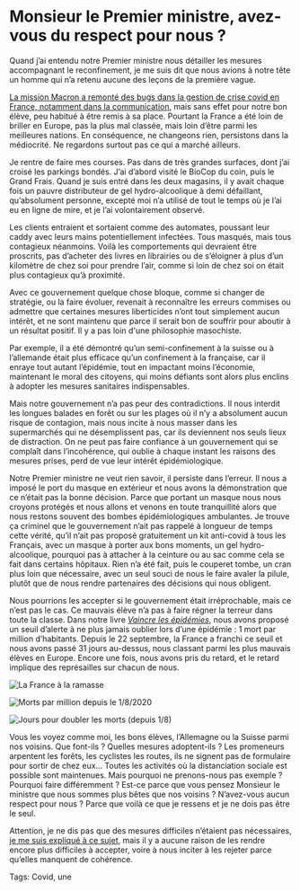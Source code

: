 # Monsieur le Premier ministre, avez-vous du respect pour nous ?

Quand j’ai entendu notre Premier ministre nous détailler les mesures accompagnant le reconfinement, je me suis dit que nous avions à notre tête un homme qui n’a retenu aucune des leçons de la première vague.

[La mission Macron a remonté des bugs dans la gestion de crise covid en France, notamment dans la communication](https://www.francetvinfo.fr/sante/maladie/coronavirus/gestion-du-covid-19-les-experts-mandates-par-emmanuel-macron-pointent-des-defauts-manifestes_4139999.html), mais sans effet pour notre bon élève, peu habitué à être remis à sa place. Pourtant la France a été loin de briller en Europe, pas la plus mal classée, mais loin d’être parmi les meilleures nations. En conséquence, ne changeons rien, persistons dans la médiocrité. Ne regardons surtout pas ce qui a marché ailleurs.

Je rentre de faire mes courses. Pas dans de très grandes surfaces, dont j’ai croisé les parkings bondés. J’ai d’abord visité le BioCop du coin, puis le Grand Frais. Quand je suis entré dans les deux magasins, il y avait chaque fois un pauvre distributeur de gel hydro-alcoolique à demi défaillant, qu’absolument personne, excepté moi n’a utilisé de tout le temps où je l’ai eu en ligne de mire, et je l’ai volontairement observé.

Les clients entraient et sortaient comme des automates, poussant leur caddy avec leurs mains potentiellement infectées. Tous masqués, mais tous contagieux néanmoins. Voilà les comportements qui devraient être proscrits, pas d’acheter des livres en librairies ou de s’éloigner à plus d’un kilomètre de chez soi pour prendre l’air, comme si loin de chez soi on était plus contagieux qu’à proximité.

Avec ce gouvernement quelque chose bloque, comme si changer de stratégie, ou la faire évoluer, revenait à reconnaître les erreurs commises ou admettre que certaines mesures liberticides n’ont tout simplement aucun intérêt, et ne sont maintenu que parce il serait bon de souffrir pour aboutir à un résultat positif. Il y a pas loin d'une philosophie masochiste.

Par exemple, il a été démontré qu’un semi-confinement à la suisse ou à l’allemande était plus efficace qu’un confinement à la française, car il enraye tout autant l’épidémie, tout en impactant moins l’économie, maintenant le moral des citoyens, qui moins défiants sont alors plus enclins à adopter les mesures sanitaires indispensables.

Mais notre gouvernement n’a pas peur des contradictions. Il nous interdit les longues balades en forêt ou sur les plages où il n’y a absolument aucun risque de contagion, mais nous incite à nous masser dans les supermarchés qui ne désemplissent pas, car ils deviennent nos seuls lieux de distraction. On ne peut pas faire confiance à un gouvernement qui se complaît dans l’incohérence, qui oublie à chaque instant les raisons des mesures prises, perd de vue leur intérêt épidémiologique.

Notre Premier ministre ne veut rien savoir, il persiste dans l’erreur. Il nous a imposé le port du masque en extérieur et nous avons la démonstration que ce n’était pas la bonne décision. Parce que portant un masque nous nous croyons protégés et nous allons et venons en toute tranquillité alors que nous restons souvent des bombes épidémiologiques ambulantes. Je trouve ça criminel que le gouvernement n’ait pas rappelé à longueur de temps cette vérité, qu’il n’ait pas proposé gratuitement un kit anti-covid à tous les Français, avec un masque à porter aux bons moments, un gel hydro-alcoolique, pourquoi pas à attacher à la ceinture ou au sac comme cela se fait dans certains hôpitaux. Rien n’a été fait, puis le couperet tombe, un cran plus loin que nécessaire, avec un seul souci de nous le faire avaler la pilule, plutôt que de nous rendre partenaires des décisions qui nous obligent.

Nous pourrions les accepter si le gouvernement était irréprochable, mais ce n’est pas le cas. Ce mauvais élève n’a pas à faire régner la terreur dans toute la classe. Dans notre livre [*Vaincre les épidémies*](https://tcrouzet.com/vaincre-les-epidemies/), nous avons proposé un seuil d’alerte à ne plus jamais oublier lors d’une épidémie : 1 mort par million d’habitants. Depuis le 22 septembre, la France a franchi ce seuil et nous avons passé 31 jours au-dessus, nous classant parmi les plus mauvais élèves en Europe. Encore une fois, nous avons pris du retard, et le retard implique des représailles sur chacun de nous.

![La France à la ramasse](https://tcrouzet.com/images_tc/2020/10/Daysabove22.png)

![Morts par million depuis le 1/8/2020](https://tcrouzet.com/images_tc/2020/10/since.png)

![Jours pour doubler les morts (depuis 1/8)](https://tcrouzet.com/images_tc/2020/10/double3.png)

Vous les voyez comme moi, les bons élèves, l’Allemagne ou la Suisse parmi nos voisins. Que font-ils ? Quelles mesures adoptent-ils ? Les promeneurs arpentent les forêts, les cyclistes les routes, ils ne signent pas de formulaire pour sortir de chez eux… Toutes les activités où la distanciation sociale est possible sont maintenues. Mais pourquoi ne prenons-nous pas exemple ? Pourquoi faire différemment ? Est-ce parce que vous pensez Monsieur le ministre que nous sommes plus bêtes que nos voisins ? N’avez-vous aucun respect pour nous ? Parce que voilà ce que je ressens et je ne dois pas être le seul.

Attention, je ne dis pas que des mesures difficiles n’étaient pas nécessaires, [je me suis expliqué à ce sujet](https://tcrouzet.com/2020/10/25/des-mesures-plus-restrictives-sont-inevitables/), mais il y a aucune raison de les rendre encore plus difficiles à accepter, voire à nous inciter à les rejeter parce qu’elles manquent de cohérence.

Tags: Covid, une
